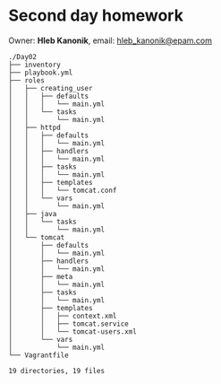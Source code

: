 Second day homework
==================
Owner: **Hleb Kanonik**, email: <hleb_kanonik@epam.com>

    ./Day02
    ├── inventory
    ├── playbook.yml
    ├── roles
    │   ├── creating_user
    │   │   ├── defaults
    │   │   │   └── main.yml
    │   │   └── tasks
    │   │       └── main.yml
    │   ├── httpd
    │   │   ├── defaults
    │   │   │   └── main.yml
    │   │   ├── handlers
    │   │   │   └── main.yml
    │   │   ├── tasks
    │   │   │   └── main.yml
    │   │   ├── templates
    │   │   │   └── tomcat.conf
    │   │   └── vars
    │   │       └── main.yml
    │   ├── java
    │   │   └── tasks
    │   │       └── main.yml
    │   └── tomcat
    │       ├── defaults
    │       │   └── main.yml
    │       ├── handlers
    │       │   └── main.yml
    │       ├── meta
    │       │   └── main.yml
    │       ├── tasks
    │       │   └── main.yml
    │       ├── templates
    │       │   ├── context.xml
    │       │   ├── tomcat.service
    │       │   └── tomcat-users.xml
    │       └── vars
    │           └── main.yml
    └── Vagrantfile

    19 directories, 19 files
